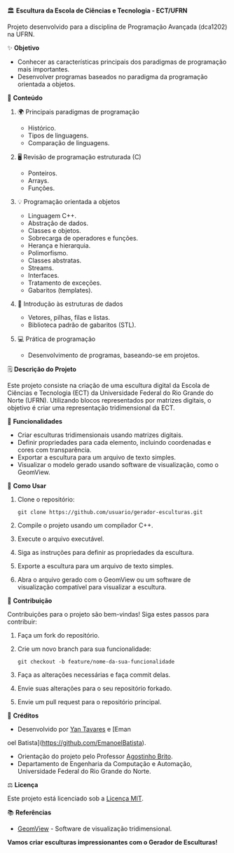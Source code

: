 🏛️ **Escultura da Escola de Ciências e Tecnologia - ECT/UFRN**

Projeto desenvolvido para a disciplina de Programação Avançada (dca1202) na UFRN.

✨ **Objetivo**

- Conhecer as características principais dos paradigmas de programação mais importantes.
- Desenvolver programas baseados no paradigma da programação orientada a objetos.

📜 **Conteúdo**

1. 🌍 Principais paradigmas de programação
   - Histórico.
   - Tipos de linguagens.
   - Comparação de linguagens.

2. 🖥️ Revisão de programação estruturada (C)
   - Ponteiros.
   - Arrays.
   - Funções.

3. 💡 Programação orientada a objetos
   - Linguagem C++.
   - Abstração de dados.
   - Classes e objetos.
   - Sobrecarga de operadores e funções.
   - Herança e hierarquia.
   - Polimorfismo.
   - Classes abstratas.
   - Streams.
   - Interfaces.
   - Tratamento de exceções.
   - Gabaritos (templates).

4. 🔢 Introdução às estruturas de dados
   - Vetores, pilhas, filas e listas.
   - Biblioteca padrão de gabaritos (STL).

5. 💻 Prática de programação
   - Desenvolvimento de programas, baseando-se em projetos.

🗒️ **Descrição do Projeto**

Este projeto consiste na criação de uma escultura digital da Escola de Ciências e Tecnologia (ECT) da Universidade Federal do Rio Grande do Norte (UFRN). Utilizando blocos representados por matrizes digitais, o objetivo é criar uma representação tridimensional da ECT.

🔨 **Funcionalidades**

- Criar esculturas tridimensionais usando matrizes digitais.
- Definir propriedades para cada elemento, incluindo coordenadas e cores com transparência.
- Exportar a escultura para um arquivo de texto simples.
- Visualizar o modelo gerado usando software de visualização, como o GeomView.

🚀 **Como Usar**

1. Clone o repositório:

   ```
   git clone https://github.com/usuario/gerador-esculturas.git
   ```

2. Compile o projeto usando um compilador C++.

3. Execute o arquivo executável.

4. Siga as instruções para definir as propriedades da escultura.

5. Exporte a escultura para um arquivo de texto simples.

6. Abra o arquivo gerado com o GeomView ou um software de visualização compatível para visualizar a escultura.

🤝 **Contribuição**

Contribuições para o projeto são bem-vindas! Siga estes passos para contribuir:

1. Faça um fork do repositório.

2. Crie um novo branch para sua funcionalidade:

   ```
   git checkout -b feature/nome-da-sua-funcionalidade
   ```

3. Faça as alterações necessárias e faça commit delas.

4. Envie suas alterações para o seu repositório forkado.

5. Envie um pull request para o repositório principal.

👏 **Créditos**

- Desenvolvido por [Yan Tavares](https://github.com/yantvrs) e [Eman

oel Batista](https://github.com/EmanoelBatista).
- Orientação do projeto pelo Professor [Agostinho Brito](https://github.com/agostinhobritojr).
- Departamento de Engenharia da Computação e Automação, Universidade Federal do Rio Grande do Norte.

⚖️ **Licença**

Este projeto está licenciado sob a [Licença MIT](LICENSE).

📚 **Referências**

- [GeomView](http://www.geomview.org/) - Software de visualização tridimensional.

**Vamos criar esculturas impressionantes com o Gerador de Esculturas!**